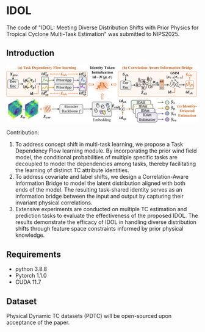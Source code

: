 # IDOL
The code of "IDOL: Meeting Diverse Distribution Shifts with Prior Physics for Tropical Cyclone Multi-Task Estimation" was submitted to NIPS2025.

## Introduction
![image](https://github.com/yht1214/IDOL/blob/main/figs/fig-IODL.png)

Contribution:
1. To address concept shift in multi-task learning, we propose a Task Dependency Flow learning module. By incorporating the prior wind field model, the conditional probabilities of multiple specific tasks are decoupled to model the dependencies among tasks, thereby facilitating the learning of distinct TC attribute identities.
2. To address covariate and label shifts, we design a Correlation-Aware Information Bridge to model the latent distribution aligned with both ends of the model. The resulting task-shared identity serves as an information bridge between the input and output by capturing their invariant physical correlations.
3. Extensive experiments are conducted on multiple TC estimation and prediction tasks to evaluate the effectiveness of the proposed IDOL. The results demonstrate the efficacy of IDOL in handling diverse distribution shifts through feature space constraints informed by prior physical knowledge.

## Requirements 
* python 3.8.8
* Pytorch 1.1.0
* CUDA 11.7
## Dataset
Physical Dynamic TC datasets (PDTC) will be open-sourced upon acceptance of the paper.
